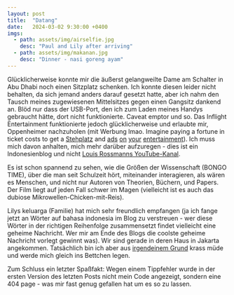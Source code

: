 ```yaml
---
layout: post
title:  "Datang"
date:   2024-03-02 9:30:00 +0400
imgs: 
  - path: assets/img/airselfie.jpg
    desc: "Paul and Lily after arriving"
  - path: assets/img/makanan.jpg
    desc: "Dinner - nasi goreng ayam"
---
```


Glücklicherweise konnte mir die äußerst gelangweilte Dame am Schalter in Abu Dhabi noch einen Sitzplatz schenken. Ich konnte diesen leider nicht behalten, da sich jemand anders darauf gesetzt hatte, aber ich nahm den Tausch meines zugewiesenen Mittelsitzes gegen einen Gangsitz dankend an.
Blöd nur dass der USB-Port, den ich zum Laden meines Handys gebraucht hätte, dort nicht funktionierte. Caveat emptor und so.
Das Inflight Entertainment funktionierte jedoch glücklicherweise und erlaubte mir, Oppenheimer nachzuholen (mit Werbung lmao. Imagine paying a fortune in ticket costs to get a <a href="/meerhan/assets/img/ice_lol.jpg">Stehplatz</a> and <a href="https://www.theverge.com/24051687/netflix-ads-password-sharing-wwe-changes">ads</a> <a href="https://www.usatoday.com/story/entertainment/tv/2024/01/29/amazon-prime-video-commercials/72323206007/">on</a> <a href="https://www.cnet.com/tech/services-and-software/is-disney-plus-with-ads-worth-it/">your</a> <a href="https://www.zdnet.com/home-and-office/home-entertainment/i-spent-3000-on-a-samsung-smart-tv-and-all-i-got-were-ads-and-unwanted-content/">entertainment</a>).
Ich muss mich davon anhalten, mich mehr darüber aufzuregen - dies ist ein Indonesienblog und nicht <a href="https://youtube.com/channel/UCl2mFZoRqjw_ELax4Yisf6w">Louis Rossmanns YouTube-Kanal</a>.

Es ist schon spannend zu sehen, wie die Größen der Wissenschaft (BONGO TIME), über die man seit Schulzeit hört, miteinander interagieren, als wären es Menschen, und nicht nur Autoren von Theorien, Büchern, und Papers.
Der Film liegt auf jeden Fall schwer im Magen (vielleicht ist es auch das dubiose Mikrowellen-Chicken-mit-Reis).

Lilys keluarga (Familie) hat mich sehr freundlich empfangen (ja ich fange jetzt an Wörter auf bahasa indonesia im Blog zu verstreuen - wer diese Wörter in der richtigen Reihenfolge zusammensetzt findet vielleicht eine geheime Nachricht. Wer mir am Ende des Blogs die coolste geheime Nachricht vorlegt gewinnt was).
Wir sind gerade in deren Haus in Jakarta angekommen.
Tatsächlich bin ich aber aus <a href="/meerhan/assets/img/right.png">irgendeinem Grund</a> krass müde und werde mich gleich ins Bettchen legen.

Zum Schluss ein letzter Spaßfakt: Wegen einem Tippfehler wurde in der ersten Version des letzten Posts nicht mein Code angezeigt, sondern eine 404 page - was mir fast genug gefallen hat um es so zu lassen.